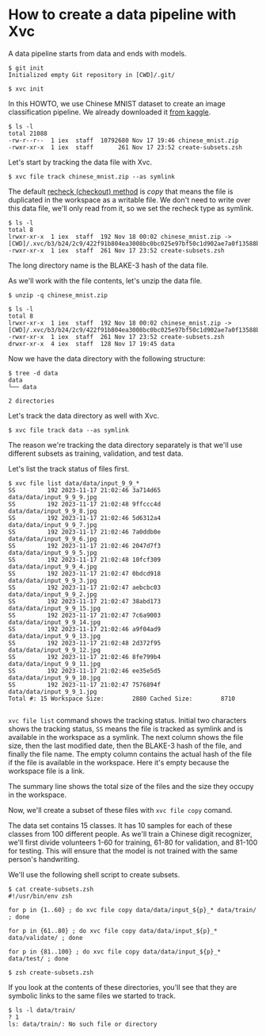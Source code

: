 # How to create a data pipeline with Xvc

A data pipeline starts from data and ends with models. 

```console
$ git init
Initialized empty Git repository in [CWD]/.git/

$ xvc init
```

In this HOWTO, we use Chinese MNIST dataset to create an image classification pipeline. We already downloaded it [from kaggle](https://www.kaggle.com/datasets/gpreda/chinese-mnist/data). 

```console
$ ls -l
total 21088
-rw-r--r--  1 iex  staff  10792680 Nov 17 19:46 chinese_mnist.zip
-rwxr-xr-x  1 iex  staff       261 Nov 17 23:52 create-subsets.zsh

```
Let's start by tracking the data file with Xvc.

```console
$ xvc file track chinese_mnist.zip --as symlink

```

The default [recheck (checkout) method](/ref/xvc-file-recheck.md) is _copy_ that means the file is
duplicated in the workspace as a writable file. We don't need to write over this
data file, we'll only read from it, so we set the recheck type as symlink.

```console
$ ls -l
total 8
lrwxr-xr-x  1 iex  staff  192 Nov 18 00:02 chinese_mnist.zip -> [CWD]/.xvc/b3/b24/2c9/422f91b804ea3008bc0bc025e97bf50c1d902ae7a0f13588b84f59023d/0.zip
-rwxr-xr-x  1 iex  staff  261 Nov 17 23:52 create-subsets.zsh

```

The long directory name is the BLAKE-3 hash of the data file.

As we'll work with the file contents, let's unzip the data file.

```console
$ unzip -q chinese_mnist.zip

$ ls -l
total 8
lrwxr-xr-x  1 iex  staff  192 Nov 18 00:02 chinese_mnist.zip -> [CWD]/.xvc/b3/b24/2c9/422f91b804ea3008bc0bc025e97bf50c1d902ae7a0f13588b84f59023d/0.zip
-rwxr-xr-x  1 iex  staff  261 Nov 17 23:52 create-subsets.zsh
drwxr-xr-x  4 iex  staff  128 Nov 17 19:45 data

```

Now we have the data directory with the following structure:

```console
$ tree -d data
data
└── data

2 directories

```

Let's track the data directory as well with Xvc.

```console
$ xvc file track data --as symlink
```

The reason we're tracking the data directory separately is that we'll use different subsets as training, validation, and test data. 

Let's list the track status of files first. 

```console
$ xvc file list data/data/input_9_9_*
SS         192 2023-11-17 21:02:46 3a714d65          data/data/input_9_9_9.jpg
SS         192 2023-11-17 21:02:48 9ffccc4d          data/data/input_9_9_8.jpg
SS         192 2023-11-17 21:02:46 5d6312a4          data/data/input_9_9_7.jpg
SS         192 2023-11-17 21:02:46 7a0ddb0e          data/data/input_9_9_6.jpg
SS         192 2023-11-17 21:02:46 2047d7f3          data/data/input_9_9_5.jpg
SS         192 2023-11-17 21:02:48 10fcf309          data/data/input_9_9_4.jpg
SS         192 2023-11-17 21:02:47 0bdcd918          data/data/input_9_9_3.jpg
SS         192 2023-11-17 21:02:47 aebcbc03          data/data/input_9_9_2.jpg
SS         192 2023-11-17 21:02:47 38abd173          data/data/input_9_9_15.jpg
SS         192 2023-11-17 21:02:47 7c6a9003          data/data/input_9_9_14.jpg
SS         192 2023-11-17 21:02:46 a9f04ad9          data/data/input_9_9_13.jpg
SS         192 2023-11-17 21:02:48 2d372f95          data/data/input_9_9_12.jpg
SS         192 2023-11-17 21:02:46 8fe799b4          data/data/input_9_9_11.jpg
SS         192 2023-11-17 21:02:46 ee35e5d5          data/data/input_9_9_10.jpg
SS         192 2023-11-17 21:02:47 7576894f          data/data/input_9_9_1.jpg
Total #: 15 Workspace Size:        2880 Cached Size:        8710


```

`xvc file list` command shows the tracking status. Initial two characters shows
the tracking status, `SS` means the file is tracked as symlink and is available
in the workspace as a symlink. The next column shows the file size, then the
last modified date, then the BLAKE-3 hash of the file, and finally the file
name. The empty column contains the actual hash of the file if the file is
available in the workspace. Here it's empty because the workspace file is a
link. 

The summary line shows the total size of the files and the size they occupy in
the workspace.

Now, we'll create a subset of these files with `xvc file copy` comand. 

The data set contains 15 classes. It has 10 samples for each of these classes
from 100 different people. As we'll train a Chinese digit recognizer, we'll
first divide volunteers 1-60 for training, 61-80 for validation, and 81-100 for
testing. This will ensure that the model is not trained with the same person's
handwriting.


We'll use the following shell script to create subsets.

```console
$ cat create-subsets.zsh
#!/usr/bin/env zsh

for p in {1..60} ; do xvc file copy data/data/input_${p}_* data/train/ ; done

for p in {61..80} ; do xvc file copy data/data/input_${p}_* data/validate/ ; done

for p in {81..100} ; do xvc file copy data/data/input_${p}_* data/test/ ; done

```

```console
$ zsh create-subsets.zsh
```

If you look at the contents of these directories, you'll see that they are
symbolic links to the same files we started to track. 

```console
$ ls -l data/train/
? 1
ls: data/train/: No such file or directory

```
